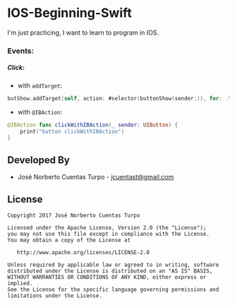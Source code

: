 # IOS-Beginning-Swift

I'm just practicing, I want to learn to program in IOS.

### Events:

##### Click:

- with `addTarget`:

```swift
butShow.addTarget(self, action: #selector(buttonShow(sender:)), for: .touchUpInside)
```

- with `@IBAction`:

```swift
@IBAction func clickWithIBAction(_ sender: UIButton) {
	print("button clickWithIBAction")
}
```


Developed By
------------

* José Norberto Cuentas Turpo  - <jcuentast@gmail.com>

License
-------

    Copyright 2017 José Norberto Cuentas Turpo

    Licensed under the Apache License, Version 2.0 (the "License");
    you may not use this file except in compliance with the License.
    You may obtain a copy of the License at

       http://www.apache.org/licenses/LICENSE-2.0

    Unless required by applicable law or agreed to in writing, software
    distributed under the License is distributed on an "AS IS" BASIS,
    WITHOUT WARRANTIES OR CONDITIONS OF ANY KIND, either express or implied.
    See the License for the specific language governing permissions and
    limitations under the License.
